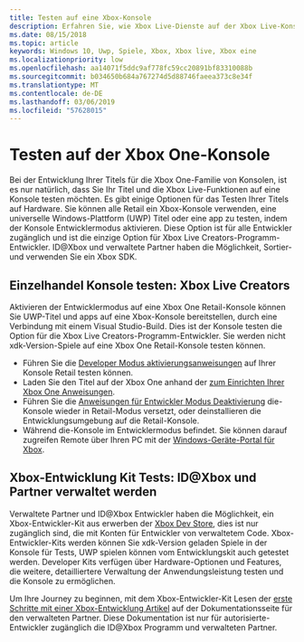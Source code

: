 ```yaml
---
title: Testen auf eine Xbox-Konsole
description: Erfahren Sie, wie Xbox Live-Dienste auf der Xbox Live-Konsole zu testen.
ms.date: 08/15/2018
ms.topic: article
keywords: Windows 10, Uwp, Spiele, Xbox, Xbox live, Xbox eine
ms.localizationpriority: low
ms.openlocfilehash: aa14071f5ddc9af778fc59cc20891bf83310088b
ms.sourcegitcommit: b034650b684a767274d5d88746faeea373c8e34f
ms.translationtype: MT
ms.contentlocale: de-DE
ms.lasthandoff: 03/06/2019
ms.locfileid: "57628015"
---
```

# <a name="testing-on-the-xbox-one-console"></a>Testen auf der Xbox One-Konsole

Bei der Entwicklung Ihrer Titels für die Xbox One-Familie von Konsolen, ist es nur natürlich, dass Sie Ihr Titel und die Xbox Live-Funktionen auf eine Konsole testen möchten. Es gibt einige Optionen für das Testen Ihrer Titels auf Hardware. Sie können alle Retail ein Xbox-Konsole verwenden, eine universelle Windows-Plattform (UWP) Titel oder eine app zu testen, indem der Konsole Entwicklermodus aktivieren. Diese Option ist für alle Entwickler zugänglich und ist die einzige Option für Xbox Live Creators-Programm-Entwickler. ID@Xbox und verwaltete Partner haben die Möglichkeit, Sortier- und verwenden Sie ein Xbox SDK.

## <a name="retail-console-testing-xbox-live-creators"></a>Einzelhandel Konsole testen: Xbox Live Creators

Aktivieren der Entwicklermodus auf eine Xbox One Retail-Konsole können Sie UWP-Titel und apps auf eine Xbox-Konsole bereitstellen, durch eine Verbindung mit einem Visual Studio-Build. Dies ist der Konsole testen die Option für die Xbox Live Creators-Programm-Entwickler. Sie werden nicht xdk-Version-Spiele auf eine Xbox One Retail-Konsole testen können.

* Führen Sie die [Developer Modus aktivierungsanweisungen](../xbox-apps/devkit-activation.md) auf Ihrer Konsole Retail testen können.  
* Laden Sie den Titel auf der Xbox One anhand der [zum Einrichten Ihrer Xbox One Anweisungen](../xbox-apps/development-environment-setup.md#setting-up-your-xbox-one).  
* Führen Sie die [Anweisungen für Entwickler Modus Deaktivierung](../xbox-apps/devkit-deactivation.md) die-Konsole wieder in Retail-Modus versetzt, oder deinstallieren die Entwicklungsumgebung auf die Retail-Konsole.  
* Während die-Konsole im Entwicklermodus befindet. Sie können darauf zugreifen Remote über Ihren PC mit der [Windows-Geräte-Portal für Xbox](../debug-test-perf/device-portal-xbox.md).  

## <a name="xbox-development-kit-testing-idxbox-and-managed-partners"></a>Xbox-Entwicklung Kit Tests: ID@Xbox und Partner verwaltet werden

Verwaltete Partner und ID@Xbox Entwickler haben die Möglichkeit, ein Xbox-Entwickler-Kit aus erwerben der [Xbox Dev Store](https://gamedevstore.partners.extranet.microsoft.com/), dies ist nur zugänglich sind, die mit Konten für Entwickler von verwaltetem Code. Xbox-Entwickler-Kits werden können Sie xdk-Version geladen Spiele in der Konsole für Tests, UWP spielen können vom Entwicklungskit auch getestet werden. Developer Kits verfügen über Hardware-Optionen und Features, die weitere, detailliertere Verwaltung der Anwendungsleistung testen und die Konsole zu ermöglichen.

Um Ihre Journey zu beginnen, mit dem Xbox-Entwickler-Kit Lesen der [erste Schritte mit einer Xbox-Entwicklung Artikel](https://developer.microsoft.com/en-us/games/xbox/docs/xdk/atoc-getting-started) auf der Dokumentationsseite für den verwalteten Partner. Diese Dokumentation ist nur für autorisierte-Entwickler zugänglich die ID@Xbox Programm und verwalteten Partner.